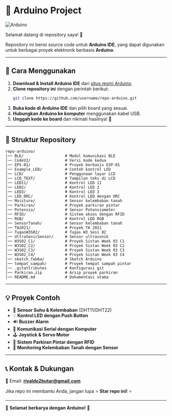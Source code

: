 # 📡 Arduino Project

![Arduino](https://upload.wikimedia.org/wikipedia/commons/thumb/8/87/Arduino_Logo.svg/512px-Arduino_Logo.svg.png)

Selamat datang di repository saya! 🎉

Repository ini berisi source code untuk **Arduino IDE**, yang dapat digunakan untuk berbagai proyek elektronik berbasis **Arduino**.

---


## 📌 Cara Menggunakan
1. **Download & Install Arduino IDE** dari [situs resmi Arduino](https://www.arduino.cc/en/software).
2. **Clone repository ini** dengan perintah berikut:
   ```bash
   git clone https://github.com/username/repo-arduino.git
   ```
3. **Buka kode di Arduino IDE** dan pilih board yang sesuai.
4. **Hubungkan Arduino ke komputer** menggunakan kabel USB.
5. **Unggah kode ke board** dan nikmati hasilnya! 🚀

---

## 📂 Struktur Repository
```
repo-arduino/
│── BLE/                  # Modul komunikasi BLE
│── CodeV2/               # Versi kode kedua
│── EPS-01/               # Proyek berbasis ESP-01
│── Example_LED/          # Contoh kontrol LED
│── LCD/                  # Penggunaan layar LCD
│── LCD_TEXT/             # Tampilan teks di LCD
│── LED11/                # Kontrol LED 11
│── LED2/                 # Kontrol LED 2
│── LED3/                 # Kontrol LED 3
│── LED_DRC/              # Kontrol LED dengan DRC
│── Moisture/             # Sensor kelembaban tanah
│── Parkiran/             # Proyek parkiran pintar
│── Potensio/             # Sensor Potensiometer
│── RFID/                 # Sistem akses dengan RFID
│── RGB/                  # Kontrol LED RGB
│── SensorTanah/          # Sensor kelembaban tanah
│── TA2021/               # Proyek TA 2021
│── TugasW3S02/           # Tugas W3 Sesi 02
│── UltraSonicSensor/     # Sensor ultrasonik
│── W3S02_C1/             # Proyek Sistan Week 03 C1
│── W3S02_C2/             # Proyek Sistan Week 03 C2
│── W3S02_C3/             # Proyek Sistan Week 03 C3
│── W3S02_C4/             # Proyek Sistan Week 03 C4
│── sketch_feb6a/         # Sketch Arduino
│── tempat_sampah/        # Proyek tempat sampah pintar
│── .gitattributes        # Konfigurasi git
│── Parkiran.zip          # Arsip proyek parkiran
│── README.md             # Dokumentasi utama
```

---

## 💡 Proyek Contoh
- 🔴 **Sensor Suhu & Kelembaban** (DHT11/DHT22)
- 💡 **Kontrol LED dengan Push Button**
- 🔊 **Buzzer Alarm**
- 📡 **Komunikasi Serial dengan Komputer**
- 🕹️ **Joystick & Servo Motor**
- 🚗 **Sistem Parkiran Pintar dengan RFID**
- 🌱 **Monitoring Kelembaban Tanah dengan Sensor**


---

## 📞 Kontak & Dukungan
📩 Email: **rivaldo2butar@gmail.com**  

Jika repo ini membantu Anda, jangan lupa ⭐ **Star repo ini!** ⭐

---

🚀 **Selamat berkarya dengan Arduino!** 🤖

